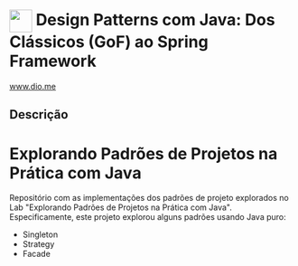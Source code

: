 # <img align="center" width="40px" src="https://hermes.digitalinnovation.one/assets/diome/logo-minimized.png"> Design Patterns com Java: Dos Clássicos (GoF) ao Spring Framework
www.dio.me

## Descrição
# Explorando Padrões de Projetos na Prática com Java

Repositório com as implementações dos padrões de projeto explorados no Lab "Explorando Padrões de Projetos na Prática com Java". Especificamente, este projeto explorou alguns padrões usando Java puro:
- Singleton
- Strategy
- Facade
